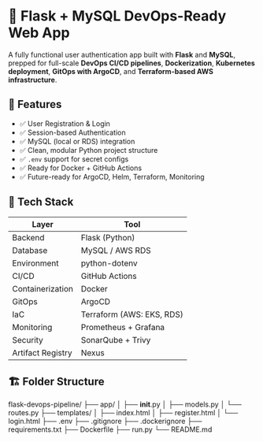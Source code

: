 # 🐍 Flask + MySQL DevOps-Ready Web App

A fully functional user authentication app built with **Flask** and **MySQL**, prepped for full-scale **DevOps CI/CD pipelines**, **Dockerization**, **Kubernetes deployment**, **GitOps with ArgoCD**, and **Terraform-based AWS infrastructure**.

## 🚀 Features

- ✅ User Registration & Login
- ✅ Session-based Authentication
- ✅ MySQL (local or RDS) integration
- ✅ Clean, modular Python project structure
- ✅ `.env` support for secret configs
- ✅ Ready for Docker + GitHub Actions
- ✅ Future-ready for ArgoCD, Helm, Terraform, Monitoring

## 🧠 Tech Stack

| Layer              | Tool                     |
|-------------------|--------------------------|
| Backend           | Flask (Python)           |
| Database          | MySQL / AWS RDS          |
| Environment       | python-dotenv            |
| CI/CD             | GitHub Actions           |
| Containerization  | Docker                   |
| GitOps            | ArgoCD                   |
| IaC               | Terraform (AWS: EKS, RDS)|
| Monitoring        | Prometheus + Grafana     |
| Security          | SonarQube + Trivy        |
| Artifact Registry | Nexus                    |

## 🏗️ Folder Structure

flask-devops-pipeline/
├── app/
│   ├── __init__.py
│   ├── models.py
│   └── routes.py
├── templates/
│   ├── index.html
│   ├── register.html
│   └── login.html
├── .env
├── .gitignore
├── .dockerignore
├── requirements.txt
├── Dockerfile
├── run.py
└── README.md
